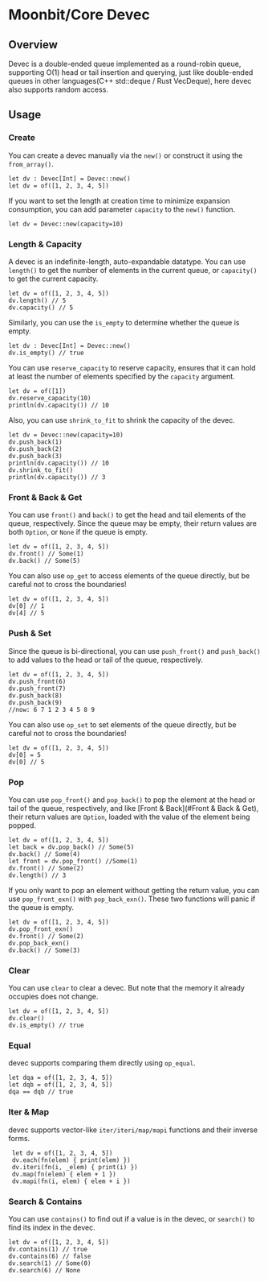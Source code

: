 # Moonbit/Core Devec

## Overview

Devec is a double-ended queue implemented as a round-robin queue, supporting O(1) head or tail insertion and querying, just like double-ended queues in other languages(C++ std::deque / Rust VecDeque), here devec also supports random access.

## Usage

### Create

You can create a devec manually via the `new()` or construct it using the `from_array()`.

```moonbit
let dv : Devec[Int] = Devec::new()
let dv = of([1, 2, 3, 4, 5])
```

If you want to set the length at creation time to minimize expansion consumption, you can add parameter `capacity` to the `new()` function.

```moonbit
let dv = Devec::new(capacity=10)
```

### Length & Capacity

A devec is an indefinite-length, auto-expandable datatype. You can use `length()` to get the number of elements in the current queue, or `capacity()` to get the current capacity.

```moonbit
let dv = of([1, 2, 3, 4, 5])
dv.length() // 5
dv.capacity() // 5
```

Similarly, you can use the `is_empty` to determine whether the queue is empty.

```moonbit
let dv : Devec[Int] = Devec::new()
dv.is_empty() // true
```

You can use `reserve_capacity` to reserve capacity, ensures that it can hold at least the number of elements
specified by the `capacity` argument.

```moonbit
let dv = of([1])
dv.reserve_capacity(10)
println(dv.capacity()) // 10
```

Also, you can use `shrink_to_fit` to shrink the capacity of the devec.

```moonbit
let dv = Devec::new(capacity=10)
dv.push_back(1)
dv.push_back(2)
dv.push_back(3)
println(dv.capacity()) // 10
dv.shrink_to_fit()
println(dv.capacity()) // 3
```

### Front & Back & Get

You can use `front()` and `back()` to get the head and tail elements of the queue, respectively. Since the queue may be empty, their return values are both `Option`, or `None` if the queue is empty.

```moonbit
let dv = of([1, 2, 3, 4, 5])
dv.front() // Some(1)
dv.back() // Some(5)
```

You can also use `op_get` to access elements of the queue directly, but be careful not to cross the boundaries!

```moonbit
let dv = of([1, 2, 3, 4, 5])
dv[0] // 1
dv[4] // 5
```

### Push & Set

Since the queue is bi-directional, you can use `push_front()` and `push_back()` to add values to the head or tail of the queue, respectively.

```moonbit
let dv = of([1, 2, 3, 4, 5])
dv.push_front(6)
dv.push_front(7)
dv.push_back(8)
dv.push_back(9)
//now: 6 7 1 2 3 4 5 8 9
```

You can also use `op_set` to set elements of the queue directly, but be careful not to cross the boundaries!

```moonbit
let dv = of([1, 2, 3, 4, 5])
dv[0] = 5
dv[0] // 5
```

### Pop

You can use `pop_front()` and `pop_back()` to pop the element at the head or tail of the queue, respectively, and like [Front & Back](#Front & Back & Get), their return values are `Option`, loaded with the value of the element being popped.

```moonbit
let dv = of([1, 2, 3, 4, 5])
let back = dv.pop_back() // Some(5)
dv.back() // Some(4)
let front = dv.pop_front() //Some(1)
dv.front() // Some(2)
dv.length() // 3
```

If you only want to pop an element without getting the return value, you can use `pop_front_exn()` with `pop_back_exn()`.
These two functions will panic if the queue is empty.

```moonbit
let dv = of([1, 2, 3, 4, 5])
dv.pop_front_exn()
dv.front() // Some(2)
dv.pop_back_exn()
dv.back() // Some(3)
```

### Clear

You can use `clear` to clear a devec. But note that the memory it already occupies does not change.

```moonbit
let dv = of([1, 2, 3, 4, 5])
dv.clear()
dv.is_empty() // true
```

### Equal

devec supports comparing them directly using `op_equal`.

```moonbit
let dqa = of([1, 2, 3, 4, 5])
let dqb = of([1, 2, 3, 4, 5])
dqa == dqb // true
```

### Iter & Map

devec supports vector-like `iter/iteri/map/mapi` functions and their inverse forms.

```moonbit
 let dv = of([1, 2, 3, 4, 5])
 dv.each(fn(elem) { print(elem) })
 dv.iteri(fn(i, _elem) { print(i) })
 dv.map(fn(elem) { elem + 1 })
 dv.mapi(fn(i, elem) { elem + i })
```

### Search & Contains

You can use `contains()` to find out if a value is in the devec, or `search()` to find its index in the devec.

```moonbit
let dv = of([1, 2, 3, 4, 5])
dv.contains(1) // true
dv.contains(6) // false
dv.search(1) // Some(0)
dv.search(6) // None
```
